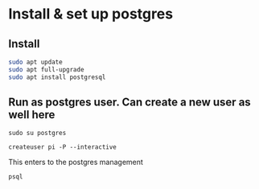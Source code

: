# Install & set up postgres

## Install

```bash
sudo apt update
sudo apt full-upgrade
sudo apt install postgresql
```

## Run as postgres user. Can create a new user as well here

`sudo su postgres`

`createuser pi -P --interactive`


This enters to the postgres management

`psql`

